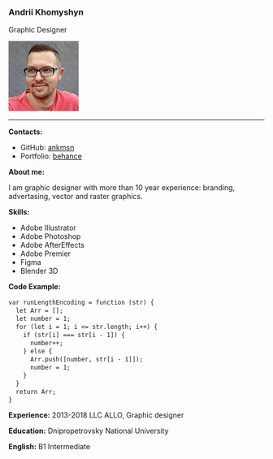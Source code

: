 ### Andrii Khomyshyn

Graphic Designer

![my photo](photo.jpg)

---

**Contacts:**

- GitHub: [ankmsn](https://github.com/ankmsn)
- Portfolio: [behance](https://www.behance.net/khomyshyn)

**About me:**

I am graphic designer with more than 10 year experience: branding, advertasing, vector and raster graphics.

**Skills:**

- Adobe Illustrator
- Adobe Photoshop
- Adobe AfterEffects
- Adobe Premier
- Figma
- Blender 3D

**Code Example:**

```
var runLengthEncoding = function (str) {
  let Arr = [];
  let number = 1;
  for (let i = 1; i <= str.length; i++) {
    if (str[i] === str[i - 1]) {
      number++;
    } else {
      Arr.push([number, str[i - 1]]);
      number = 1;
    }
  }
  return Arr;
}
```

**Experience:**
2013-2018 LLC ALLO, Graphic designer

**Education:**
Dnipropetrovsky National University

**English:**
B1 Intermediate
